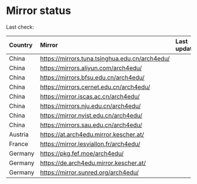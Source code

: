 <script src="./time.js"></script>
# Mirror status
Last check: <script type="text/javascript">localize(1735910750.3755624);</script>

|Country|Mirror|Last update|
|:------|:-----|:----------|
|China|https://mirrors.tuna.tsinghua.edu.cn/arch4edu/|<script type="text/javascript">localize(1735886619);</script>|
|China|https://mirrors.aliyun.com/arch4edu/|<script type="text/javascript">localize(1735844060);</script>|
|China|https://mirrors.bfsu.edu.cn/arch4edu/|<script type="text/javascript">localize(1735844060);</script>|
|China|https://mirrors.cernet.edu.cn/arch4edu/|<script type="text/javascript">localize(1735886619);</script>|
|China|https://mirror.iscas.ac.cn/arch4edu/|<script type="text/javascript">localize(1735844060);</script>|
|China|https://mirrors.nju.edu.cn/arch4edu/|<script type="text/javascript">localize(1735800438);</script>|
|China|https://mirror.nyist.edu.cn/arch4edu/|<script type="text/javascript">localize(1735886619);</script>|
|China|https://mirrors.sau.edu.cn/arch4edu/|<script type="text/javascript">localize(1731653531);</script>|
|Austria|https://at.arch4edu.mirror.kescher.at/|<script type="text/javascript">localize(1735886619);</script>|
|France|https://mirror.lesviallon.fr/arch4edu/|<script type="text/javascript">localize(1735886619);</script>|
|Germany|https://pkg.fef.moe/arch4edu/|<script type="text/javascript">localize(1735886619);</script>|
|Germany|https://de.arch4edu.mirror.kescher.at/|<script type="text/javascript">localize(1735886619);</script>|
|Germany|https://mirror.sunred.org/arch4edu/|<script type="text/javascript">localize(1735886619);</script>|

<script src="./tablefilter/tablefilter.js"></script>
<script src="./table.js"></script>
